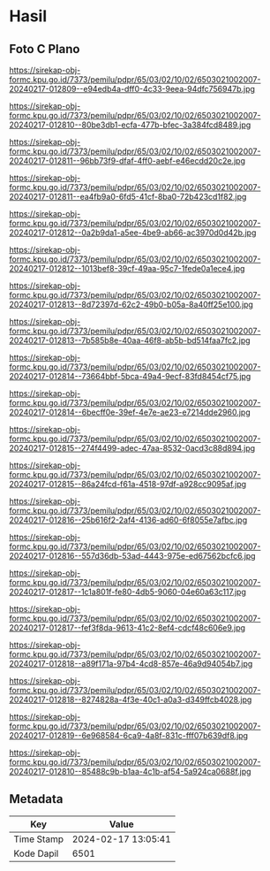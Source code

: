 # Hasil

## Foto C Plano

https://sirekap-obj-formc.kpu.go.id/7373/pemilu/pdpr/65/03/02/10/02/6503021002007-20240217-012809--e94edb4a-dff0-4c33-9eea-94dfc756947b.jpg

https://sirekap-obj-formc.kpu.go.id/7373/pemilu/pdpr/65/03/02/10/02/6503021002007-20240217-012810--80be3db1-ecfa-477b-bfec-3a384fcd8489.jpg

https://sirekap-obj-formc.kpu.go.id/7373/pemilu/pdpr/65/03/02/10/02/6503021002007-20240217-012811--96bb73f9-dfaf-4ff0-aebf-e46ecdd20c2e.jpg

https://sirekap-obj-formc.kpu.go.id/7373/pemilu/pdpr/65/03/02/10/02/6503021002007-20240217-012811--ea4fb9a0-6fd5-41cf-8ba0-72b423cd1f82.jpg

https://sirekap-obj-formc.kpu.go.id/7373/pemilu/pdpr/65/03/02/10/02/6503021002007-20240217-012812--0a2b9da1-a5ee-4be9-ab66-ac3970d0d42b.jpg

https://sirekap-obj-formc.kpu.go.id/7373/pemilu/pdpr/65/03/02/10/02/6503021002007-20240217-012812--1013bef8-39cf-49aa-95c7-1fede0a1ece4.jpg

https://sirekap-obj-formc.kpu.go.id/7373/pemilu/pdpr/65/03/02/10/02/6503021002007-20240217-012813--8d72397d-62c2-49b0-b05a-8a40ff25e100.jpg

https://sirekap-obj-formc.kpu.go.id/7373/pemilu/pdpr/65/03/02/10/02/6503021002007-20240217-012813--7b585b8e-40aa-46f8-ab5b-bd514faa7fc2.jpg

https://sirekap-obj-formc.kpu.go.id/7373/pemilu/pdpr/65/03/02/10/02/6503021002007-20240217-012814--73664bbf-5bca-49a4-9ecf-83fd8454cf75.jpg

https://sirekap-obj-formc.kpu.go.id/7373/pemilu/pdpr/65/03/02/10/02/6503021002007-20240217-012814--6becff0e-39ef-4e7e-ae23-e7214dde2960.jpg

https://sirekap-obj-formc.kpu.go.id/7373/pemilu/pdpr/65/03/02/10/02/6503021002007-20240217-012815--274f4499-adec-47aa-8532-0acd3c88d894.jpg

https://sirekap-obj-formc.kpu.go.id/7373/pemilu/pdpr/65/03/02/10/02/6503021002007-20240217-012815--86a24fcd-f61a-4518-97df-a928cc9095af.jpg

https://sirekap-obj-formc.kpu.go.id/7373/pemilu/pdpr/65/03/02/10/02/6503021002007-20240217-012816--25b616f2-2af4-4136-ad60-6f8055e7afbc.jpg

https://sirekap-obj-formc.kpu.go.id/7373/pemilu/pdpr/65/03/02/10/02/6503021002007-20240217-012816--557d36db-53ad-4443-975e-ed67562bcfc6.jpg

https://sirekap-obj-formc.kpu.go.id/7373/pemilu/pdpr/65/03/02/10/02/6503021002007-20240217-012817--1c1a801f-fe80-4db5-9060-04e60a63c117.jpg

https://sirekap-obj-formc.kpu.go.id/7373/pemilu/pdpr/65/03/02/10/02/6503021002007-20240217-012817--fef3f8da-9613-41c2-8ef4-cdcf48c606e9.jpg

https://sirekap-obj-formc.kpu.go.id/7373/pemilu/pdpr/65/03/02/10/02/6503021002007-20240217-012818--a89f171a-97b4-4cd8-857e-46a9d94054b7.jpg

https://sirekap-obj-formc.kpu.go.id/7373/pemilu/pdpr/65/03/02/10/02/6503021002007-20240217-012818--8274828a-4f3e-40c1-a0a3-d349ffcb4028.jpg

https://sirekap-obj-formc.kpu.go.id/7373/pemilu/pdpr/65/03/02/10/02/6503021002007-20240217-012819--6e968584-6ca9-4a8f-831c-fff07b639df8.jpg

https://sirekap-obj-formc.kpu.go.id/7373/pemilu/pdpr/65/03/02/10/02/6503021002007-20240217-012810--85488c9b-b1aa-4c1b-af54-5a924ca0688f.jpg


## Metadata

| Key        | Value               |
| ---------- | ------------------- |
| Time Stamp | 2024-02-17 13:05:41 |
| Kode Dapil | 6501                |




